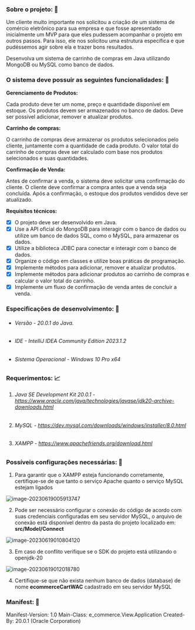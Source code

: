 ### Sobre o projeto: :money_with_wings:

Um cliente muito importante nos solicitou a criação de um sistema de comércio eletrônico para sua empresa e que fosse apresentado inicialmente um MVP para que eles pudessem acompanhar o projeto em outros passos. Para isso, ele nos solicitou uma estrutura específica e que pudéssemos agir sobre ela e trazer bons resultados.

Desenvolva um sistema de carrinho de compras em Java utilizando MongoDB ou MySQL como banco de dados. 

### O sistema deve possuir as seguintes funcionalidades: :paperclip:

**Gerenciamento de Produtos:**

Cada produto deve ter um nome, preço e quantidade disponível em estoque. Os produtos devem ser armazenados no banco de dados. Deve ser possível adicionar, remover e atualizar produtos.

**Carrinho de compras:** 

O carrinho de compras deve armazenar os produtos selecionados pelo cliente, juntamente com a quantidade de cada produto. O valor total do carrinho de compras deve ser calculado com base nos produtos selecionados e suas quantidades.

**Confirmação de Venda:**

Antes de confirmar a venda, o sistema deve solicitar uma confirmação do cliente. O cliente deve confirmar a compra antes que a venda seja concluída. Após a confirmação, o estoque dos produtos vendidos deve ser atualizado.

**Requisitos técnicos:**

- [x] O projeto deve ser desenvolvido em Java. 
- [x] Use a API oficial do MongoDB para interagir com o banco de dados ou utilize um banco de dados SQL, como o MySQL, para armazenar os dados. 
- [x] Utilize a biblioteca JDBC para conectar e interagir com o banco de dados. 
- [x] Organize o código em classes e utilize boas práticas de programação.
- [x] Implemente métodos para adicionar, remover e atualizar produtos. 
- [x] Implemente métodos para adicionar produtos ao carrinho de compras e calcular o valor total do carrinho. 
- [x] Implemente um fluxo de confirmação de venda antes de concluir a venda.

### Especificações de desenvolvimento: :open_file_folder:

- ###### Versão - 20.0.1 do Java.

- ###### IDE - IntelliJ IDEA Community Edition 2023.1.2

- ###### Sistema Operacional - Windows 10 Pro x64

### Requerimentos: :chart_with_upwards_trend:

1. ###### Java SE Development Kit 20.0.1 - https://www.oracle.com/java/technologies/javase/jdk20-archive-downloads.html

2. ###### MySQL - https://dev.mysql.com/downloads/windows/installer/8.0.html

3. ###### XAMPP - https://www.apachefriends.org/download.html

### Possíveis configurações necessárias: :bug:

1. Para garantir que o XAMPP esteja funcionando corretamente, certifique-se de que tanto o serviço Apache quanto o serviço MySQL estejam ligados

![image-20230619005913747](https://prnt.sc/KxLjfonOYLM0)

2. Pode ser necessário configurar o conexão do código de acordo com suas credenciais configuradas em seu servidor MySQL, o arquivo de conexão está disponível dentro da pasta do projeto localizado em: **src/Model/Connect**

![image-20230619010804120](https://prnt.sc/KRUAiWCECAi5)

3. Em caso de conflito verifique se o SDK do projeto está utilizando o openjdk-20

![image-20230619012018780](https://prnt.sc/iFv2P_2wRdmw)

4. Certifique-se que não exista nenhum banco de dados (database) de nome **ecommerceCartWAC** cadastrado em seu servidor MySQL

### Manifest: :newspaper:

Manifest-Version: 1.0
Main-Class: e_commerce.View.Application
Created-By: 20.0.1 (Oracle Corporation)



